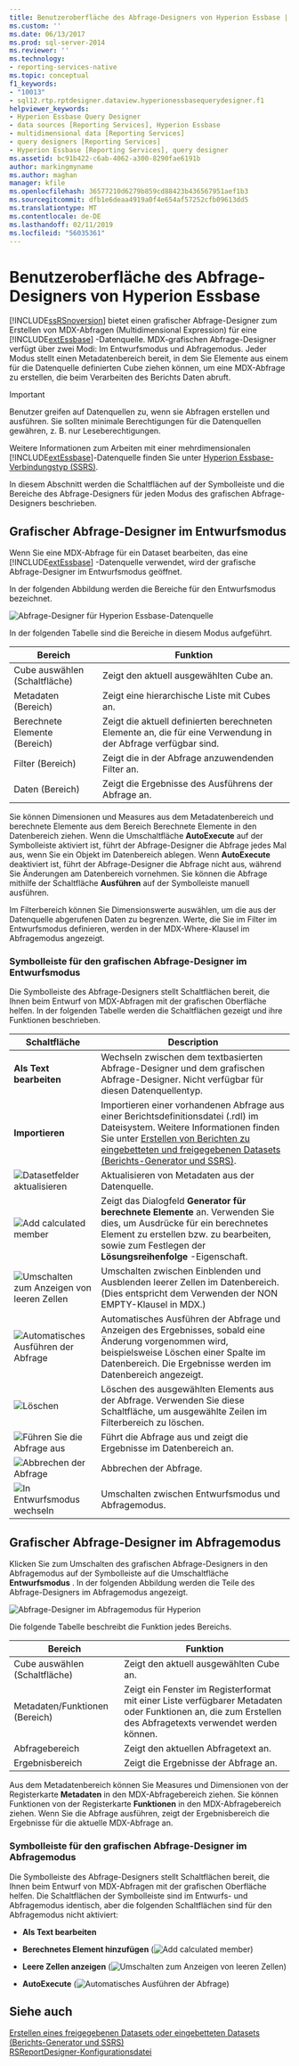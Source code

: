 ```yaml
---
title: Benutzeroberfläche des Abfrage-Designers von Hyperion Essbase | Microsoft-Dokumentation
ms.custom: ''
ms.date: 06/13/2017
ms.prod: sql-server-2014
ms.reviewer: ''
ms.technology:
- reporting-services-native
ms.topic: conceptual
f1_keywords:
- "10013"
- sql12.rtp.rptdesigner.dataview.hyperionessbasequerydesigner.f1
helpviewer_keywords:
- Hyperion Essbase Query Designer
- data sources [Reporting Services], Hyperion Essbase
- multidimensional data [Reporting Services]
- query designers [Reporting Services]
- Hyperion Essbase [Reporting Services], query designer
ms.assetid: bc91b422-c6ab-4062-a300-8290fae6191b
author: markingmyname
ms.author: maghan
manager: kfile
ms.openlocfilehash: 36577210d6279b859cd88423b436567951aef1b3
ms.sourcegitcommit: dfb1e6deaa4919a0f4e654af57252cfb09613dd5
ms.translationtype: MT
ms.contentlocale: de-DE
ms.lasthandoff: 02/11/2019
ms.locfileid: "56035361"
---
```

# <a name="hyperion-essbase-query-designer-user-interface"></a>Benutzeroberfläche des Abfrage-Designers von Hyperion Essbase
  [!INCLUDE[ssRSnoversion](../../includes/ssrsnoversion-md.md)] bietet einen grafischer Abfrage-Designer zum Erstellen von MDX-Abfragen (Multidimensional Expression) für eine [!INCLUDE[extEssbase](../../../includes/extessbase-md.md)] -Datenquelle. MDX-grafischen Abfrage-Designer verfügt über zwei Modi: Im Entwurfsmodus und Abfragemodus. Jeder Modus stellt einen Metadatenbereich bereit, in dem Sie Elemente aus einem für die Datenquelle definierten Cube ziehen können, um eine MDX-Abfrage zu erstellen, die beim Verarbeiten des Berichts Daten abruft.  
  
> [!IMPORTANT]  
>  Benutzer greifen auf Datenquellen zu, wenn sie Abfragen erstellen und ausführen. Sie sollten minimale Berechtigungen für die Datenquellen gewähren, z. B. nur Leseberechtigungen.  
  
 Weitere Informationen zum Arbeiten mit einer mehrdimensionalen [!INCLUDE[extEssbase](../../../includes/extessbase-md.md)]-Datenquelle finden Sie unter [Hyperion Essbase-Verbindungstyp (SSRS)](hyperion-essbase-connection-type-ssrs.md).  
  
 In diesem Abschnitt werden die Schaltflächen auf der Symbolleiste und die Bereiche des Abfrage-Designers für jeden Modus des grafischen Abfrage-Designers beschrieben.  
  
## <a name="graphical-query-designer-in-design-mode"></a>Grafischer Abfrage-Designer im Entwurfsmodus  
 Wenn Sie eine MDX-Abfrage für ein Dataset bearbeiten, das eine [!INCLUDE[extEssbase](../../../includes/extessbase-md.md)] -Datenquelle verwendet, wird der grafische Abfrage-Designer im Entwurfsmodus geöffnet.  
  
 In der folgenden Abbildung werden die Bereiche für den Entwurfsmodus bezeichnet.  
  
 ![Abfrage-Designer für Hyperion Essbase-Datenquelle](../media/rsqd-dshyperionessbase-mdx-designmode.gif "Query Designer for Hyperion Essbase data source")  
  
 In der folgenden Tabelle sind die Bereiche in diesem Modus aufgeführt.  
  
|Bereich|Funktion|  
|----------|--------------|  
|Cube auswählen (Schaltfläche)|Zeigt den aktuell ausgewählten Cube an.|  
|Metadaten (Bereich)|Zeigt eine hierarchische Liste mit Cubes an.|  
|Berechnete Elemente (Bereich)|Zeigt die aktuell definierten berechneten Elemente an, die für eine Verwendung in der Abfrage verfügbar sind.|  
|Filter (Bereich)|Zeigt die in der Abfrage anzuwendenden Filter an.|  
|Daten (Bereich)|Zeigt die Ergebnisse des Ausführens der Abfrage an.|  
  
 Sie können Dimensionen und Measures aus dem Metadatenbereich und berechnete Elemente aus dem Bereich Berechnete Elemente in den Datenbereich ziehen. Wenn die Umschaltfläche **AutoExecute** auf der Symbolleiste aktiviert ist, führt der Abfrage-Designer die Abfrage jedes Mal aus, wenn Sie ein Objekt im Datenbereich ablegen. Wenn **AutoExecute** deaktiviert ist, führt der Abfrage-Designer die Abfrage nicht aus, während Sie Änderungen am Datenbereich vornehmen. Sie können die Abfrage mithilfe der Schaltfläche **Ausführen** auf der Symbolleiste manuell ausführen.  
  
 Im Filterbereich können Sie Dimensionswerte auswählen, um die aus der Datenquelle abgerufenen Daten zu begrenzen. Werte, die Sie im Filter im Entwurfsmodus definieren, werden in der MDX-Where-Klausel im Abfragemodus angezeigt.  
  
### <a name="toolbar-for-the-graphical-query-designer-in-design-mode-toolbar"></a>Symbolleiste für den grafischen Abfrage-Designer im Entwurfsmodus  
 Die Symbolleiste des Abfrage-Designers stellt Schaltflächen bereit, die Ihnen beim Entwurf von MDX-Abfragen mit der grafischen Oberfläche helfen. In der folgenden Tabelle werden die Schaltflächen gezeigt und ihre Funktionen beschrieben.  
  
|Schaltfläche|Description|  
|------------|-----------------|  
|**Als Text bearbeiten**|Wechseln zwischen dem textbasierten Abfrage-Designer und dem grafischen Abfrage-Designer. Nicht verfügbar für diesen Datenquellentyp.|  
|**Importieren**|Importieren einer vorhandenen Abfrage aus einer Berichtsdefinitionsdatei (.rdl) im Dateisystem. Weitere Informationen finden Sie unter [Erstellen von Berichten zu eingebetteten und freigegebenen Datasets &#40;Berichts-Generator und SSRS&#41;](report-embedded-datasets-and-shared-datasets-report-builder-and-ssrs.md).|  
|![Datasetfelder aktualisieren](../media/rsqdicon-refreshfields.gif "Refresh dataset fields")|Aktualisieren von Metadaten aus der Datenquelle.|  
|![Add calculated member](../../analysis-services/media/rsqdicon-addcalculatedmember.gif "Add calculated member")|Zeigt das Dialogfeld **Generator für berechnete Elemente** an. Verwenden Sie dies, um Ausdrücke für ein berechnetes Element zu erstellen bzw. zu bearbeiten, sowie zum Festlegen der **Lösungsreihenfolge** -Eigenschaft.|  
|![Umschalten zum Anzeigen von leeren Zellen](../../analysis-services/media/rsqdicon-showemptycells.gif "Toggle for show empty cells")|Umschalten zwischen Einblenden und Ausblenden leerer Zellen im Datenbereich. (Dies entspricht dem Verwenden der NON EMPTY-Klausel in MDX.)|  
|![Automatisches Ausführen der Abfrage](../../analysis-services/media/rsqdicon-autoexecute.gif "AutoExecute the query")|Automatisches Ausführen der Abfrage und Anzeigen des Ergebnisses, sobald eine Änderung vorgenommen wird, beispielsweise Löschen einer Spalte im Datenbereich. Die Ergebnisse werden im Datenbereich angezeigt.|  
|![Löschen](../../analysis-services/media/rsqdicon-delete.gif "Löschen")|Löschen des ausgewählten Elements aus der Abfrage. Verwenden Sie diese Schaltfläche, um ausgewählte Zeilen im Filterbereich zu löschen.|  
|![Führen Sie die Abfrage aus](../../analysis-services/media/rsqdicon-run.gif "Run the query")|Führt die Abfrage aus und zeigt die Ergebnisse im Datenbereich an.|  
|![Abbrechen der Abfrage](../../analysis-services/media/rsqdicon-cancel.gif "Cancel the query")|Abbrechen der Abfrage.|  
|![In Entwurfsmodus wechseln](../../analysis-services/media/rsqdicon-designmode.gif "Switch to Design mode")|Umschalten zwischen Entwurfsmodus und Abfragemodus.|  
  
## <a name="graphical-query-designer-in-query-mode"></a>Grafischer Abfrage-Designer im Abfragemodus  
 Klicken Sie zum Umschalten des grafischen Abfrage-Designers in den Abfragemodus auf der Symbolleiste auf die Umschaltfläche **Entwurfsmodus** . In der folgenden Abbildung werden die Teile des Abfrage-Designers im Abfragemodus angezeigt.  
  
 ![Abfrage-Designer im Abfragemodus für Hyperion](../media/rsqd-hyperionessbase-mdx-querymode.gif "Query Designer in Query Mode for Hyperion")  
  
 Die folgende Tabelle beschreibt die Funktion jedes Bereichs.  
  
|Bereich|Funktion|  
|----------|--------------|  
|Cube auswählen (Schaltfläche)|Zeigt den aktuell ausgewählten Cube an.|  
|Metadaten/Funktionen (Bereich)|Zeigt ein Fenster im Registerformat mit einer Liste verfügbarer Metadaten oder Funktionen an, die zum Erstellen des Abfragetexts verwendet werden können.|  
|Abfragebereich|Zeigt den aktuellen Abfragetext an.|  
|Ergebnisbereich|Zeigt die Ergebnisse der Abfrage an.|  
  
 Aus dem Metadatenbereich können Sie Measures und Dimensionen von der Registerkarte **Metadaten** in den MDX-Abfragebereich ziehen. Sie können Funktionen von der Registerkarte **Funktionen** in den MDX-Abfragebereich ziehen. Wenn Sie die Abfrage ausführen, zeigt der Ergebnisbereich die Ergebnisse für die aktuelle MDX-Abfrage an.  
  
### <a name="toolbar-for-the-graphical-query-designer-in-query-mode"></a>Symbolleiste für den grafischen Abfrage-Designer im Abfragemodus  
 Die Symbolleiste des Abfrage-Designers stellt Schaltflächen bereit, die Ihnen beim Entwurf von MDX-Abfragen mit der grafischen Oberfläche helfen. Die Schaltflächen der Symbolleiste sind im Entwurfs- und Abfragemodus identisch, aber die folgenden Schaltflächen sind für den Abfragemodus nicht aktiviert:  
  
-   **Als Text bearbeiten**  
  
-   **Berechnetes Element hinzufügen** (![Add calculated member](../../analysis-services/media/rsqdicon-addcalculatedmember.gif "Add calculated member"))  
  
-   **Leere Zellen anzeigen** (![Umschalten zum Anzeigen von leeren Zellen](../../analysis-services/media/rsqdicon-showemptycells.gif "Toggle for show empty cells"))  
  
-   **AutoExecute** (![Automatisches Ausführen der Abfrage](../../analysis-services/media/rsqdicon-autoexecute.gif "AutoExecute the query"))  
  
## <a name="see-also"></a>Siehe auch  
 [Erstellen eines freigegebenen Datasets oder eingebetteten Datasets &#40;Berichts-Generator und SSRS&#41;](create-a-shared-dataset-or-embedded-dataset-report-builder-and-ssrs.md)   
 [RSReportDesigner-Konfigurationsdatei](../report-server/rsreportdesigner-configuration-file.md)  
  
  
